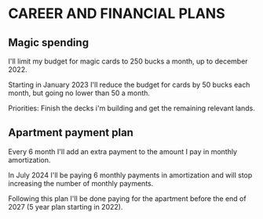 # CAREER AND FINANCIAL PLANS

## Magic spending
I'll limit my budget for magic cards to 250 bucks a month, up to december 2022.

Starting in January 2023 I'll reduce the budget for cards by 50 bucks each month, but going no lower than 50 a month.

Priorities: Finish the decks i'm building and get the remaining relevant lands.

## Apartment payment plan
Every 6 month I'll add an extra payment to the amount I pay in monthly amortization.

In July 2024 I'll be paying 6 monthly payments in amortization and will stop increasing the number of monthly payments.

Following this plan I'll be done paying for the apartment before the end of 2027 (5 year plan starting in 2022).
